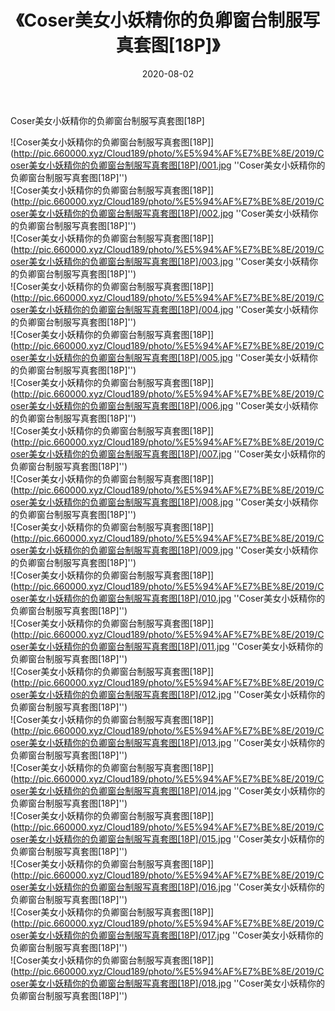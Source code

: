 ﻿---
layout: post
title:  《Coser美女小妖精你的负卿窗台制服写真套图[18P]》
date:   2020-08-02
img: http://pic.660000.xyz/Cloud189/photo/%E5%94%AF%E7%BE%8E/2019/Coser美女小妖精你的负卿窗台制服写真套图[18P]/000.jpg
categories: [美女, 清纯, 唯美]
---

Coser美女小妖精你的负卿窗台制服写真套图[18P]

![Coser美女小妖精你的负卿窗台制服写真套图[18P]](http://pic.660000.xyz/Cloud189/photo/%E5%94%AF%E7%BE%8E/2019/Coser美女小妖精你的负卿窗台制服写真套图[18P]/001.jpg ''Coser美女小妖精你的负卿窗台制服写真套图[18P]'') <br>
![Coser美女小妖精你的负卿窗台制服写真套图[18P]](http://pic.660000.xyz/Cloud189/photo/%E5%94%AF%E7%BE%8E/2019/Coser美女小妖精你的负卿窗台制服写真套图[18P]/002.jpg ''Coser美女小妖精你的负卿窗台制服写真套图[18P]'') <br>
![Coser美女小妖精你的负卿窗台制服写真套图[18P]](http://pic.660000.xyz/Cloud189/photo/%E5%94%AF%E7%BE%8E/2019/Coser美女小妖精你的负卿窗台制服写真套图[18P]/003.jpg ''Coser美女小妖精你的负卿窗台制服写真套图[18P]'') <br>
![Coser美女小妖精你的负卿窗台制服写真套图[18P]](http://pic.660000.xyz/Cloud189/photo/%E5%94%AF%E7%BE%8E/2019/Coser美女小妖精你的负卿窗台制服写真套图[18P]/004.jpg ''Coser美女小妖精你的负卿窗台制服写真套图[18P]'') <br>
![Coser美女小妖精你的负卿窗台制服写真套图[18P]](http://pic.660000.xyz/Cloud189/photo/%E5%94%AF%E7%BE%8E/2019/Coser美女小妖精你的负卿窗台制服写真套图[18P]/005.jpg ''Coser美女小妖精你的负卿窗台制服写真套图[18P]'') <br>
![Coser美女小妖精你的负卿窗台制服写真套图[18P]](http://pic.660000.xyz/Cloud189/photo/%E5%94%AF%E7%BE%8E/2019/Coser美女小妖精你的负卿窗台制服写真套图[18P]/006.jpg ''Coser美女小妖精你的负卿窗台制服写真套图[18P]'') <br>
![Coser美女小妖精你的负卿窗台制服写真套图[18P]](http://pic.660000.xyz/Cloud189/photo/%E5%94%AF%E7%BE%8E/2019/Coser美女小妖精你的负卿窗台制服写真套图[18P]/007.jpg ''Coser美女小妖精你的负卿窗台制服写真套图[18P]'') <br>
![Coser美女小妖精你的负卿窗台制服写真套图[18P]](http://pic.660000.xyz/Cloud189/photo/%E5%94%AF%E7%BE%8E/2019/Coser美女小妖精你的负卿窗台制服写真套图[18P]/008.jpg ''Coser美女小妖精你的负卿窗台制服写真套图[18P]'') <br>
![Coser美女小妖精你的负卿窗台制服写真套图[18P]](http://pic.660000.xyz/Cloud189/photo/%E5%94%AF%E7%BE%8E/2019/Coser美女小妖精你的负卿窗台制服写真套图[18P]/009.jpg ''Coser美女小妖精你的负卿窗台制服写真套图[18P]'') <br>
![Coser美女小妖精你的负卿窗台制服写真套图[18P]](http://pic.660000.xyz/Cloud189/photo/%E5%94%AF%E7%BE%8E/2019/Coser美女小妖精你的负卿窗台制服写真套图[18P]/010.jpg ''Coser美女小妖精你的负卿窗台制服写真套图[18P]'') <br>
![Coser美女小妖精你的负卿窗台制服写真套图[18P]](http://pic.660000.xyz/Cloud189/photo/%E5%94%AF%E7%BE%8E/2019/Coser美女小妖精你的负卿窗台制服写真套图[18P]/011.jpg ''Coser美女小妖精你的负卿窗台制服写真套图[18P]'') <br>
![Coser美女小妖精你的负卿窗台制服写真套图[18P]](http://pic.660000.xyz/Cloud189/photo/%E5%94%AF%E7%BE%8E/2019/Coser美女小妖精你的负卿窗台制服写真套图[18P]/012.jpg ''Coser美女小妖精你的负卿窗台制服写真套图[18P]'') <br>
![Coser美女小妖精你的负卿窗台制服写真套图[18P]](http://pic.660000.xyz/Cloud189/photo/%E5%94%AF%E7%BE%8E/2019/Coser美女小妖精你的负卿窗台制服写真套图[18P]/013.jpg ''Coser美女小妖精你的负卿窗台制服写真套图[18P]'') <br>
![Coser美女小妖精你的负卿窗台制服写真套图[18P]](http://pic.660000.xyz/Cloud189/photo/%E5%94%AF%E7%BE%8E/2019/Coser美女小妖精你的负卿窗台制服写真套图[18P]/014.jpg ''Coser美女小妖精你的负卿窗台制服写真套图[18P]'') <br>
![Coser美女小妖精你的负卿窗台制服写真套图[18P]](http://pic.660000.xyz/Cloud189/photo/%E5%94%AF%E7%BE%8E/2019/Coser美女小妖精你的负卿窗台制服写真套图[18P]/015.jpg ''Coser美女小妖精你的负卿窗台制服写真套图[18P]'') <br>
![Coser美女小妖精你的负卿窗台制服写真套图[18P]](http://pic.660000.xyz/Cloud189/photo/%E5%94%AF%E7%BE%8E/2019/Coser美女小妖精你的负卿窗台制服写真套图[18P]/016.jpg ''Coser美女小妖精你的负卿窗台制服写真套图[18P]'') <br>
![Coser美女小妖精你的负卿窗台制服写真套图[18P]](http://pic.660000.xyz/Cloud189/photo/%E5%94%AF%E7%BE%8E/2019/Coser美女小妖精你的负卿窗台制服写真套图[18P]/017.jpg ''Coser美女小妖精你的负卿窗台制服写真套图[18P]'') <br>
![Coser美女小妖精你的负卿窗台制服写真套图[18P]](http://pic.660000.xyz/Cloud189/photo/%E5%94%AF%E7%BE%8E/2019/Coser美女小妖精你的负卿窗台制服写真套图[18P]/018.jpg ''Coser美女小妖精你的负卿窗台制服写真套图[18P]'') <br>
